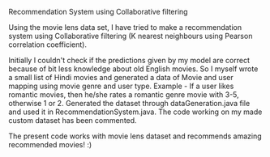 Recommendation System using Collaborative filtering 

Using the movie lens data set, I have tried to make a recommendation system using Collaborative filtering (K nearest neighbours using Pearson correlation coefficient). 

Initially I couldn't check if the predictions given by my model are correct because of bit less knowledge about old English movies. So I
myself wrote a small list of Hindi movies and generated a data of Movie and user mapping using movie genre and user type.
Example - If a user likes romantic movies, then he/she rates a romantic genre movie with 3-5, otherwise 1 or 2. Generated the 
dataset through dataGeneration.java file and used it in RecommendationSystem.java. The code working on my made custom dataset has
been commented.

The present code works with movie lens dataset and recommends amazing recommended movies! :)
